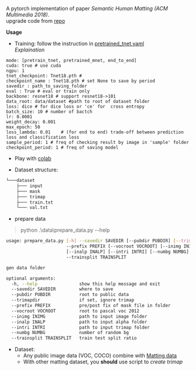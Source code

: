 A pytorch implementation of paper *Semantic Human Matting (ACM Multimedia 2018)*. <br>
upgrade code from [repo](https://github.com/bluestyle97/semantic-human-matting)

**Usage** <br>
* Training: follow the instruction in [pretrained_tnet.yaml](./configs/pretrained_tnet.yaml) <br>
*Explaination*
```
mode: [pretrain_tnet, pretrained_mnet, end_to_end]
cuda: true # use cuda
ngpu: 1
tnet_checkpoint: Tnet18.pth #
checkpoint_name : Tnet18.pth # set None to save by period
savedir : path_to_saving_folder
eval : True # eval or train only
backbone: resnet18 # support resnet18->101
data_root: data/dataset #path to root of dataset folder 
loss: dice # for dice loss or 'ce' for  cross entropy 
batch_size: 10 # number of bactch
lr: 0.0001
weight_decay: 0.001
max_epoch: 50
loss_lambda: 0.01    # (for end to end) trade-off between prediction loss and classification loss
sample_period: 1 # freq of checking result by image in 'sample' folder
checkpoint_period: 1 # freq of saving model
```

* Play with [colab](https://colab.research.google.com/drive/1ah-l6lmEMAJSRx--d97IYmBd0Od_Vmhd?usp=sharing)

* Dataset structure:
```bash
└───dataset
    ├─── input
    ├─── mask
    ├─── trimap
    ├─── train.txt
    └─── val.txt

```

* prepare data

> python .\data\prepare_data.py --help
```bash
usage: prepare_data.py [-h] --savedir SAVEDIR [--pubdir PUBDIR] [--trimapdir]
                       --prefix PREFIX [--vocroot VOCROOT] [--inimg INIMG]
                       [--inalp INALP] [--intri INTRI] [--numbg NUMBG]
                       --trainsplit TRAINSPLIT

gen data folder

optional arguments:
  -h, --help                show this help message and exit
  --savedir SAVEDIR         where to save
  --pubdir PUBDIR           root to public data
  --trimapdir               if set, ignore trimap
  --prefix PREFIX           pre/post fix of mask file in folder
  --vocroot VOCROOT         root to pascal voc 2012
  --inimg INIMG             path to input image folder
  --inalp INALP             path to input alpha folder
  --intri INTRI             path to input trimap folder
  --numbg NUMBG             number of random bg
  --trainsplit TRAINSPLIT   train test split ratio

```

* Dataset: <br>
    * Any public image data (VOC, COCO) combine with [Matting data](http://www.alphamatting.com/datasets/)
    * With other matting dataset, you **should** use script to *create trimap*